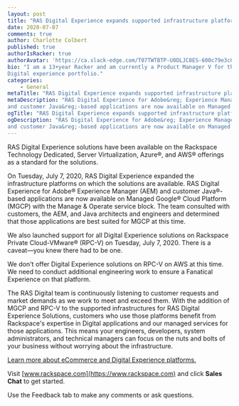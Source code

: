 ```yaml
---
layout: post
title: "RAS Digital Experience expands supported infrastructure platforms"
date: 2020-07-07
comments: true
author: Charlotte Colbert
published: true
authorIsRacker: true
authorAvatar: 'https://ca.slack-edge.com/T07TWTBTP-U0DLJC8ES-600c79e3c0b5-512'
bio: "I am a 13+year Racker and am currently a Product Manager V for the RAS
Digital experience portfolio."
categories:
    - General
metaTitle: "RAS Digital Experience expands supported infrastructure platforms"
metaDescription: "RAS Digital Experience for Adobe&reg; Experience Manager (AEM)
and customer Java&reg;-based applications are now available on Managed Google&reg; Cloud Platform (MGCP)."
ogTitle: "RAS Digital Experience expands supported infrastructure platforms"
ogDescription: "RAS Digital Experience for Adobe&reg; Experience Manager (AEM)
and customer Java&reg;-based applications are now available on Managed Google&reg; Cloud Platform (MGCP)."
---
```


RAS Digital Experience solutions have been available on the Rackspace Technology
Dedicated, Server Virtualization, Azure&reg;, and AWS&reg; offerings as a
standard for the solutions.

<!-- more -->

On Tuesday, July 7, 2020, RAS Digital Experience expanded the infrastructure
platforms on which the solutions are available. RAS Digital Experience for
Adobe&reg; Experience Manager (AEM) and customer Java&reg;-based applications
are now available on Managed Google&reg; Cloud Platform (MGCP) with the Manage
& Operate service block. The team consulted with customers, the AEM, and Java
architects and engineers and determined that those applications are best suited
for MGCP at this time.

We also launched support for all Digital Experience solutions on Rackspace
Private Cloud-VMware&reg; (RPC-V) on Tuesday, July 7, 2020. There is a
caveat&mdash;you knew there had to be one.

We don't offer Digital Experience solutions on RPC-V on AWS at this time. We
need to conduct additional engineering work to ensure a Fanatical Experience on
that platform.

The RAS Digital team is continuously listening to customer requests and market
demands as we work to meet and exceed them. With the addition of MGCP and RPC-V
to the supported infrastructures for RAS Digital Experience Solutions, customers
who use those platforms benefit from Rackspace's expertise in Digital applications
and our managed services for those applications. This means your engineers,
developers, system administrators, and technical managers can focus on the nuts
and bolts of your business without worrying about the infrastructure.

<a class="cta red" id="cta" href="https://www.rackspace.com/ecommerce-digital-experience">Learn more about eCommerce and Digital Experience platforms.</a>

Visit [www.rackspace.com](https://www.rackspace.com) and click **Sales Chat**
to get started.

Use the Feedback tab to make any comments or ask questions.
